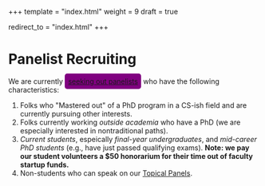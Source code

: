 +++
template = "index.html"
weight = 9
draft = true

redirect_to = "index.html"
+++

# Panelist Recruiting

We are currently <a href="https://forms.gle/CfgsS7MMvXwFQmtG9" style="background:purple; padding: 5pt 5pt 5pt 5pt; border-radius: 5px;">seeking out panelists</a> who have the following characteristics:

1. Folks who "Mastered out" of a PhD program in a CS-ish field and are currently pursuing other interests.
2. Folks currently working *outside academia* who have a PhD (we are especially interested in nontraditional paths).
3. *Current students*, espeically *final-year undergraduates*, and *mid-career PhD students* (e.g., have just passed qualifying exams). **Note: we pay our student volunteers a $50 honorarium for their time out of faculty startup funds.**
4. Non-students who can speak on our <a href="#topical-panels">Topical Panels</a>.
